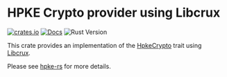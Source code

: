 # HPKE Crypto provider using Libcrux

[![crates.io][crate-badge]][crate-link]
[![Docs][docs-badge]][docs-link]
![Rust Version][rustc-image]

This crate provides an implementation of the [HpkeCrypto] trait using [Libcrux].

Please see [hpke-rs] for more details.

[libcrux]: https://crates.io/crates/libcrux
[hpkecrypto]: https://github.com/cryspen/hpke-rs/tree/main/traits
[rustc-image]: https://img.shields.io/badge/rustc-1.56+-blue.svg?style=for-the-badge
[docs-badge]: https://img.shields.io/badge/docs-rs-blue.svg?style=for-the-badge
[docs-link]: https://docs.rs/hpke-rs-libcrux
[crate-badge]: https://img.shields.io/crates/v/hpke-rs-libcrux.svg?style=for-the-badge
[crate-link]: https://crates.io/crates/hpke-rs-libcrux
[hpke-rs]: https://github.com/cryspen/hpke-rs
